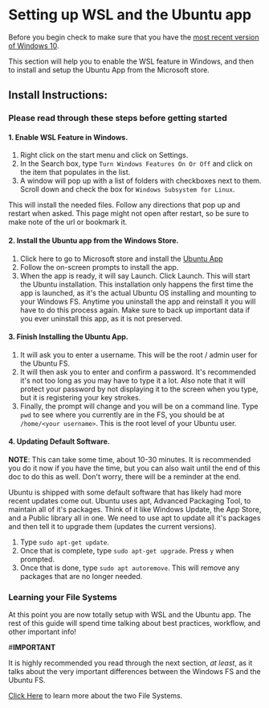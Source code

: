 # Setting up WSL and the Ubuntu app

Before you begin check to make sure that you have the [most recent version of Windows 10](https://support.microsoft.com/en-us/help/4028685/windows-10-get-the-update).

This section will help you to enable the WSL feature in Windows, and then to install and setup the Ubuntu App from the Microsoft store. 

## Install Instructions:

### Please read through these steps before getting started


#### 1. Enable WSL Feature in Windows.

1. Right click on the start menu and click on Settings.
2. In the Search box, type `Turn Windows Features On Or Off` and click on the item that populates in the list.
3. A window will pop up with a list of folders with checkboxes next to them. Scroll down and check the box for `Windows Subsystem for Linux`.

This will install the needed files. Follow any directions that pop up and restart when asked. This page might not open after restart, so be sure to make note of the url or bookmark it.

#### 2. Install the Ubuntu app from the Windows Store.

1. Click here to go to Microsoft store and install the [Ubuntu App](https://www.microsoft.com/en-us/store/p/ubuntu/9nblggh4msv6?activetab=pivot%3aoverviewtab)
1. Follow the on-screen prompts to install the app. 
1. When the app is ready, it will say Launch. Click Launch. This will start the Ubuntu installation. This installation only happens the first time the app is launched, as it's the actual Ubuntu OS installing and mounting to your Windows FS. Anytime you uninstall the app and reinstall it you will have to do this process again. Make sure to back up important data if you ever uninstall this app, as it is not preserved. 

#### 3. Finish Installing the Ubuntu App.

1. It will ask you to enter a username. This will be the root / admin user for the Ubuntu FS. 
1. It will then ask you to enter and confirm a password. It's recommended it's not too long as you may have to type it a lot. Also note that it will protect your password by not displaying it to the screen when you type, but it is registering your key strokes.
1. Finally, the prompt will change and you will be on a command line. Type `pwd` to see where you currently are in the FS, you should be at `/home/<your username>`. This is the root level of your Ubuntu user.

#### 4. Updating Default Software.

**NOTE**: This can take some time, about 10-30 minutes. It is recommended you do it now if you have the time, but you can also wait until the end of this doc to do this as well. Don't worry, there will be a reminder at the end.

Ubuntu is shipped with some default software that has likely had more recent updates come out. Ubuntu uses apt, Advanced Packaging Tool, to maintain all of it's packages. Think of it like Windows Update, the App Store, and a Public library all in one. We need to use apt to update all it's packages and then tell it to upgrade them (updates the current versions).

1. Type `sudo apt-get update`.
1. Once that is complete, type `sudo apt-get upgrade`. Press `y` when prompted. 
1. Once that is done, type `sudo apt autoremove`. This will remove any packages that are no longer needed.

### Learning your File Systems

At this point you are now totally setup with WSL and the Ubuntu app. The rest of this guide will spend time talking about best practices, workflow, and other important info!

#**IMPORTANT**

It is highly recommended you read through the next section, _at least_, as it talks about the very important differences between the Windows FS and the Ubuntu FS.

[Click Here](./03_understanding_the_file_systems.md) to learn more about the two File Systems.
